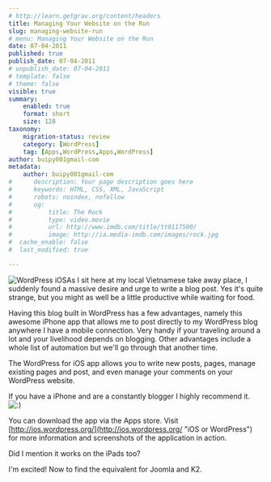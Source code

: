 ```yaml
---
# http://learn.getgrav.org/content/headers
title: Managing Your Website on the Run
slug: managing-website-run
# menu: Managing Your Website on the Run
date: 07-04-2011
published: true
publish_date: 07-04-2011
# unpublish_date: 07-04-2011
# template: false
# theme: false
visible: true
summary:
    enabled: true
    format: short
    size: 128
taxonomy:
    migration-status: review
    category: [WordPress]
    tag: [Apps,WordPress,Apps,WordPress]
author: buipy001gmail-com
metadata:
    author: buipy001gmail-com
#      description: Your page description goes here
#      keywords: HTML, CSS, XML, JavaScript
#      robots: noindex, nofollow
#      og:
#          title: The Rock
#          type: video.movie
#          url: http://www.imdb.com/title/tt0117500/
#          image: http://ia.media-imdb.com/images/rock.jpg
#  cache_enable: false
#  last_modified: true

---
```


![WordPress iOS](wp-content/uploads/2011/04/Screen-shot-2011-04-07-at-2.05.22-PM-150x150.png "WordPress iOS")As I sit here at my local Vietnamese take away place, I suddenly found a massive desire and urge to write a blog post. Yes it's quite strange, but you might as well be a little productive while waiting for food.

Having this blog built in WordPress has a few advantages, namely this awesome iPhone app that allows me to post directly to my WordPress blog anywhere I have a mobile connection. Very handy if your traveling around a lot and your livelihood depends on blogging. Other advantages include a whole list of automation but we'll go through that another time.

The WordPress for iOS app allows you to write new posts, pages, manage existing pages and post, and even manage your comments on your WordPress website.

If you have a iPhone and are a constantly blogger I highly recommend it. ![:)](https://pbwebdev.com/blog/wp-includes/images/smilies/simple-smile.png)

You can download the app via the Apps store. Visit [http://ios.wordpress.org/](http://ios.wordpress.org/ "iOS or WordPress") for more information and screenshots of the application in action.

Did I mention it works on the iPads too?

I'm excited! Now to find the equivalent for Joomla and K2.